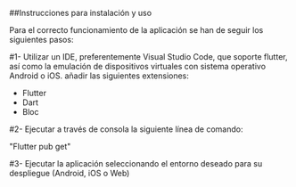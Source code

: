 ##Instrucciones para instalación y uso

Para el correcto funcionamiento de la aplicación se han de seguir los siguientes pasos:

#1- Utilizar un IDE, preferentemente Visual Studio Code, que soporte flutter, así como la emulación de dispositivos virtuales con sistema operativo Android o iOS.
añadir las siguientes extensiones:

- Flutter
- Dart
- Bloc

#2- Ejecutar a través de consola la siguiente línea de comando:

"Flutter pub get"

#3- Ejecutar la aplicación seleccionando el entorno deseado para su despliegue (Android, iOS o Web)
